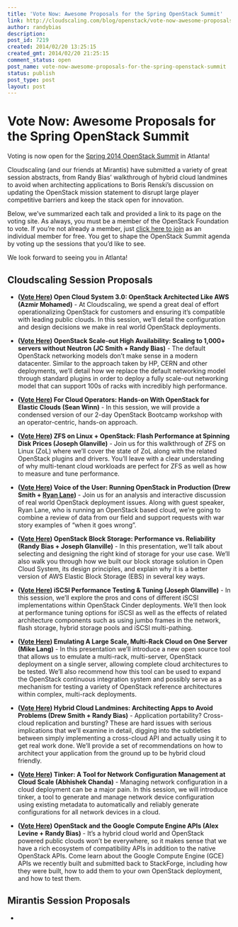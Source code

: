 ```yaml
---
title: 'Vote Now: Awesome Proposals for the Spring OpenStack Summit'
link: http://cloudscaling.com/blog/openstack/vote-now-awesome-proposals-for-the-spring-openstack-summit/
author: randybias
description: 
post_id: 7219
created: 2014/02/20 13:25:15
created_gmt: 2014/02/20 21:25:15
comment_status: open
post_name: vote-now-awesome-proposals-for-the-spring-openstack-summit
status: publish
post_type: post
layout: post
---
```


# Vote Now: Awesome Proposals for the Spring OpenStack Summit

Voting is now open for the [Spring 2014 OpenStack Summit](http://www.openstack.org/summit/openstack-summit-atlanta-2014/) in Atlanta!

Cloudscaling (and our friends at Mirantis) have submitted a variety of great session abstracts, from Randy Bias’ walkthrough of hybrid cloud landmines to avoid when architecting applications to Boris Renski’s discussion on updating the OpenStack mission statement to disrupt large player competitive barriers and keep the stack open for innovation.

Below, we’ve summarized each talk and provided a link to its page on the voting site. As always, you must be a member of the OpenStack Foundation to vote. If you’re not already a member, just [click here to join](https://www.openstack.org/join) as an individual member for free. You get to shape the OpenStack Summit agenda by voting up the sessions that you’d like to see.

We look forward to seeing you in Atlanta!

## **Cloudscaling Session Proposals**

  * **([Vote Here](https://www.openstack.org/vote-atlanta/Presentation/open-cloud-system-3-0-openstack-architected-like-aws)) Open Cloud System 3.0: OpenStack Architected Like AWS (Azmir Mohamed)** - At Cloudscaling, we spend a great deal of effort operationalizing OpenStack for customers and ensuring it’s compatible with leading public clouds. In this session, we’ll detail the configuration and design decisions we make in real world OpenStack deployments.

  * **([Vote Here](https://www.openstack.org/vote-atlanta/Presentation/openstack-scale-out-high-availability-scaling-to-1-000-servers-without-neutron)) OpenStack Scale-out High Availability: Scaling to 1,000+ servers without Neutron (JC Smith + Randy Bias)** - The default OpenStack networking models don’t make sense in a modern datacenter. Similar to the approach taken by HP, CERN and other deployments, we’ll detail how we replace the default networking model through standard plugins in order to deploy a fully scale-out networking model that can support 100s of racks with incredibly high performance.

  * **([Vote Here](https://www.openstack.org/vote-atlanta/Presentation/for-cloud-operators-hands-on-with-openstack-for-elastic-clouds)) For Cloud Operators: Hands-on With OpenStack for Elastic Clouds (Sean Winn)** - In this session, we will provide a condensed version of our 2-day OpenStack Bootcamp workshop with an operator-centric, hands-on approach.

  * **([Vote Here](https://www.openstack.org/vote-atlanta/Presentation/zfs-on-linux-openstack-flash-performance-at-spinning-disk-prices)) ZFS on Linux + OpenStack: Flash Performance at Spinning Disk Prices (Joseph Glanville)** - Join us for this walkthrough of ZFS on Linux (ZoL) where we’ll cover the state of ZoL along with the related OpenStack plugins and drivers. You’ll leave with a clear understanding of why multi-tenant cloud workloads are perfect for ZFS as well as how to measure and tune performance.

  * **([Vote Here](https://www.openstack.org/vote-atlanta/Presentation/voice-of-the-user-running-openstack-in-production)) Voice of the User: Running OpenStack in Production (Drew Smith + [Ryan Lane](https://twitter.com/SquidDLane))** - Join us for an analysis and interactive discussion of real world OpenStack deployment issues. Along with guest speaker, Ryan Lane, who is running an OpenStack based cloud, we’re going to combine a review of data from our field and support requests with war story examples of “when it goes wrong”.

  * **([Vote Here](https://www.openstack.org/vote-atlanta/Presentation/openstack-block-storage-performance-vs-reliability)) OpenStack Block Storage: Performance vs. Reliability (Randy Bias + Joseph Glanville)** - In this presentation, we’ll talk about selecting and designing the right kind of storage for your use case. We’ll also walk you through how we built our block storage solution in Open Cloud System, its design principles, and explain why it is a better version of AWS Elastic Block Storage (EBS) in several key ways.

  * **([Vote Here](https://www.openstack.org/vote-atlanta/Presentation/iscsi-performance-testing-and-tuning)) iSCSI Performance Testing & Tuning (Joseph Glanville)** - In this session, we’ll explore the pros and cons of different iSCSI implementations within OpenStack Cinder deployments. We’ll then look at performance tuning options for iSCSI as well as the effects of related architecture components such as using jumbo frames in the network, flash storage, hybrid storage pools and iSCSI multi-pathing.

  * **([Vote Here](https://www.openstack.org/vote-atlanta/Presentation/emulating-a-large-scale-multi-rack-cloud-on-one-server)) Emulating A Large Scale, Multi-Rack Cloud on One Server (Mike Lang)** - In this presentation we’ll introduce a new open source tool that allows us to emulate a multi-rack, multi-server, OpenStack deployment on a single server, allowing complete cloud architectures to be tested. We’ll also recommend how this tool can be used to expand the OpenStack continuous integration system and possibly serve as a mechanism for testing a variety of OpenStack reference architectures within complex, multi-rack deployments.

  * **([Vote Here](https://www.openstack.org/vote-atlanta/Presentation/hybrid-cloud-landmines-architecting-apps-to-avoid-problems)) Hybrid Cloud Landmines: Architecting Apps to Avoid Problems (Drew Smith + Randy Bias)** - Application portability? Cross-cloud replication and bursting? These are hard issues with serious implications that we’ll examine in detail, digging into the subtleties between simply implementing a cross-cloud API and actually using it to get real work done. We’ll provide a set of recommendations on how to architect your application from the ground up to be hybrid cloud friendly.

  * **([Vote Here](https://www.openstack.org/vote-atlanta/Presentation/tinker-a-tool-for-network-configuration-management-at-cloud-scale)) Tinker: A Tool for Network Configuration Management at Cloud Scale (Abhishek Chanda)** - Managing network configuration in a cloud deployment can be a major pain. In this session, we will introduce tinker, a tool to generate and manage network device configuration using existing metadata to automatically and reliably generate configurations for all network devices in a cloud.

  * **([Vote Here](https://www.openstack.org/vote-atlanta/Presentation/openstack-and-the-google-compute-engine-apis)) OpenStack and the Google Compute Engine APIs (Alex Levine + Randy Bias)** - It’s a hybrid cloud world and OpenStack powered public clouds won’t be everywhere, so it makes sense that we have a rich ecosystem of compatibility APIs in addition to the native OpenStack APIs. Come learn about the Google Compute Engine (GCE) APIs we recently built and submitted back to StackForge, including how they were built, how to add them to your own OpenStack deployment, and how to test them.

## **Mirantis Session Proposals**

  *
